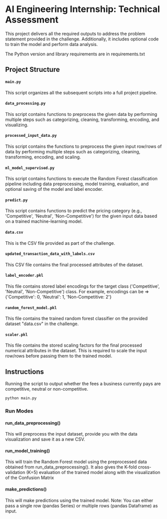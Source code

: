 # AI Engineering Internship: Technical Assessment

This project delivers all the required outputs to address the problem statement provided in the challenge. Additionally, it includes optional code to train the model and perform data analysis.

The Python version and library requirements are in requirements.txt

## Project Structure

#### `main.py`

This script organizes all the subsequent scripts into a full project pipeline.

#### `data_processing.py`

This script contains functions to preprocess the given data by performing multiple steps such as categorizing, cleaning, transforming, 
    encoding, and visualizing.

#### `processed_input_data.py`

This script contains the functions to preprocess the given input row/rows of data by performing multiple steps such as categorizing, cleaning, transforming, 
    encoding, and scaling.

#### `ml_model_supervised.py`

This script contains functions to execute the Random Forest classification pipeline including data preprocessing,
    model training, evaluation, and optional saving of the model and label encoder.

#### `predict.py`

This script contains functions to predict the pricing category (e.g., 'Competitive', 'Neutral', 'Non-Competitive') 
    for the given input data based on a trained machine-learning model.
   
#### `data.csv`

This is the CSV file provided as part of the challenge.

#### `updated_transaction_data_with_labels.csv`

This CSV file contains the final processed attributes of the dataset. 

#### `label_encoder.pkl`

This file contains stored label encodings for the target class ('Competitive', 'Neutral', 'Non-Competitive') class. 
For example, encodings can be => {'Competitive': 0, 'Neutral': 1, 'Non-Competitive: 2'}

#### `random_forest_model.pkl`

This file contains the trained random forest classifier on the provided dataset "data.csv" in the challenge. 

#### `scaler.pkl`

This file contains the stored scaling factors for the final processed numerical attributes in the dataset. This is required to scale the input row/rows before passing them to the trained model.

## Instructions

Running the script to output whether the fees a business currently pays are competitive, neutral or non-competitive.

```bash
python main.py
```

### Run Modes

#### run_data_preprocessing()

This will preprocess the input dataset, provide you with the data visualization and save it as a new CSV.

#### run_model_training()

This will train the Random Forest model using the preprocessed data obtained from run_data_preprocessing().
It also gives the K-fold cross-validation (K=5) evaluation of the trained model along with the visualization of the Confusion Matrix
 
#### make_predictions()

This will make predictions using the trained model.
Note: You can either pass a single row (pandas Series) or multiple rows (pandas Dataframe) as input.
